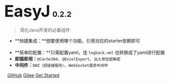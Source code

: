 <h1><b style="font-size: 180%; margin-left: -10px; font-weight: 700">EasyJ</b> <small>0.2.2</small></h1>

> 简化Java开发的必备组件

- **快捷集成：**想要使用哪个功能，引用对应的starter依赖即可&emsp;&emsp;&emsp;&emsp;&emsp;&emsp;&nbsp;
- **简单的配置：**只需配置yaml，连 `logback.xml` 也转换成了yaml进行配置
- **即插即用：**`@Cache304`、`@ExcelExport`、`出入参加密解密`&emsp;&emsp;&emsp;&nbsp;&nbsp;
- **中间件：**`DWZ（短链接服务）`、`WebSocket服务中间件`&emsp;&emsp;&emsp;&emsp;&emsp;&emsp;&emsp;&nbsp;&nbsp;&nbsp;&nbsp;

[GitHub](https://github.com/easyj-projects)
[Gitee](https://gitee.com/easyj-projects)
[Get Started](#/?id=标题1)